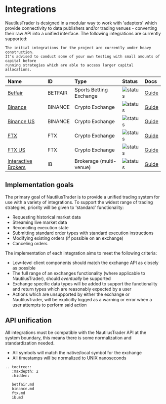 # Integrations

NautilusTrader is designed in a modular way to work with 'adapters' which provide
connectivity to data publishers and/or trading venues - converting their raw API
into a unified interface. The following integrations are currently supported:

```{warning}
The initial integrations for the project are currently under heavy construction. 
It's advised to conduct some of your own testing with small amounts of capital before
running strategies which are able to access larger capital allocations.
```

| Name                                                    | ID      | Type                    | Status                                                | Docs |
|:--------------------------------------------------------|:--------|:------------------------|:------------------------------------------------------|:-----|
[Betfair](https://betfair.com)                            | BETFAIR | Sports Betting Exchange | ![status](https://img.shields.io/badge/beta-yellow)   | [Guide](https://docs.nautilustrader.io/4_integrations/betfair.html) |
[Binance](https://binance.com)                            | BINANCE | Crypto Exchange         | ![status](https://img.shields.io/badge/beta-yellow)   | [Guide](https://docs.nautilustrader.io/4_integrations/binance.html) |
[Binance US](https://binance.us)                          | BINANCE | Crypto Exchange         | ![status](https://img.shields.io/badge/beta-yellow)   | [Guide](https://docs.nautilustrader.io/4_integrations/binance.html) |
[FTX](https://ftx.com)                                    | FTX     | Crypto Exchange         | ![status](https://img.shields.io/badge/beta-yellow)   | [Guide](https://docs.nautilustrader.io/4_integrations/ftx.html) |
[FTX US](https://ftx.us)                                  | FTX     | Crypto Exchange         | ![status](https://img.shields.io/badge/beta-yellow)   | [Guide](https://docs.nautilustrader.io/4_integrations/ftx.html) |
[Interactive Brokers](https://www.interactivebrokers.com) | IB      | Brokerage (multi-venue) | ![status](https://img.shields.io/badge/planning-gray) | [Guide](https://docs.nautilustrader.io/4_integrations/ib.html) |

## Implementation goals

The primary goal of NautilusTrader is to provide a unified trading system for 
use with a variety of integrations. To support the widest range of trading 
strategies, priority will be given to 'standard' functionality:

- Requesting historical market data
- Streaming live market data
- Reconciling execution state
- Submitting standard order types with standard execution instructions
- Modifying existing orders (if possible on an exchange)
- Canceling orders

The implementation of each integration aims to meet the following criteria:

- Low-level client components should match the exchange API as closely as possible
- The full range of an exchanges functionality (where applicable to NautilusTrader), should _eventually_ be supported
- Exchange specific data types will be added to support the functionality and return
  types which are reasonably expected by a user
- Actions which are unsupported by either the exchange or NautilusTrader, will be explicitly logged as
a warning or error when a user attempts to perform said action

## API unification
All integrations must be compatible with the NautilusTrader API at the system boundary,
this means there is some normalization and standardization needed.

- All symbols will match the native/local symbol for the exchange
- All timestamps will be normalized to UNIX nanoseconds

```{eval-rst}
.. toctree::
   :maxdepth: 2
   :hidden:
   
   betfair.md
   binance.md
   ftx.md
   ib.md

```